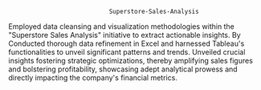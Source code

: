                                 Superstore-Sales-Analysis
 Employed data cleansing and visualization methodologies within the "Superstore Sales Analysis" initiative to extract actionable insights.
By Conducted thorough data refinement in Excel and harnessed Tableau's functionalities to unveil significant patterns and trends.
 Unveiled crucial insights fostering strategic optimizations, thereby amplifying sales figures and bolstering profitability, showcasing adept analytical prowess and directly impacting the company's financial metrics.
                               
